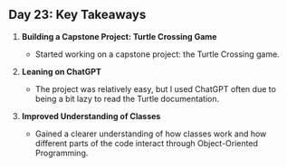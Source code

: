 ## Day 23: Key Takeaways

1. **Building a Capstone Project: Turtle Crossing Game**  
   - Started working on a capstone project: the Turtle Crossing game.

2. **Leaning on ChatGPT**  
   - The project was relatively easy, but I used ChatGPT often due to being a bit lazy to read the Turtle documentation.

3. **Improved Understanding of Classes**  
   - Gained a clearer understanding of how classes work and how different parts of the code interact through Object-Oriented Programming.